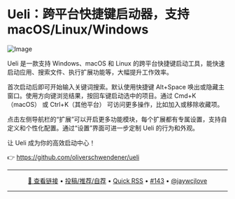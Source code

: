 Ueli：跨平台快捷键启动器，支持 macOS/Linux/Windows
===

![Image](https://github.com/user-attachments/assets/bb5f98b8-8e8d-4962-9c97-96c35e7a5ac1)

Ueli 是一款支持 Windows、macOS 和 Linux 的跨平台快捷键启动工具，能快速启动应用、搜索文件、执行扩展功能等，大幅提升工作效率。

首次启动后即可开始输入关键词搜索。默认使用快捷键 Alt+Space 唤出或隐藏主窗口。使用方向键浏览结果，按回车键启动选中的项目。通过 Cmd+K（macOS） 或 Ctrl+K（其他平台） 可访问更多操作，比如加入或移除收藏项。

点击左侧导航栏的“扩展”可以开启更多功能模块，每个扩展都有专属设置，支持自定义和个性化配置。通过“设置”界面可进一步定制 Ueli 的行为和外观。

让 Ueli 成为你的高效启动中心！

👉 https://github.com/oliverschwendener/ueli

---

<p align="center">
<a href="https://github.com/oliverschwendener/ueli" target="_blank">🔗 查看链接</a> • 
<a href="https://github.com/jaywcjlove/quick-rss/issues/new/choose" target="_blank">投稿/推荐/自荐</a> • 
<a href="https://wangchujiang.com/quick-rss/feeds/index.html" target="_blank">Quick RSS</a> • 
<a href="https://github.com/jaywcjlove/quick-rss/issues/143" target="_blank">#143</a> • 
<a href="https://github.com/jaywcjlove" target="_blank">@jaywcjlove</a>
</p>

---
    